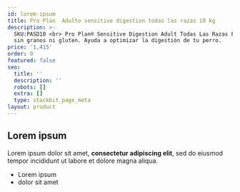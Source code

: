 ```yaml
---
id: lorem-ipsum
title: Pro Plan  Adulto sensitive digestion todas las razas 10 kg
description: >-
  SKU:PASD10 <br> Pro Plan® Sensitive Digestion Adult Todas Las Razas Fórmula
  sin granos ni gluten. Ayuda a optimizar la digestión de tu perro.
price: '1,415'
order: 0
featured: false
seo:
  title: ''
  description: ''
  robots: []
  extra: []
  type: stackbit_page_meta
layout: product
---
```

## Lorem ipsum

Lorem ipsum dolor sit amet, **consectetur adipiscing elit**, sed do eiusmod tempor incididunt ut labore et dolore magna aliqua.

- Lorem ipsum
- dolor sit amet